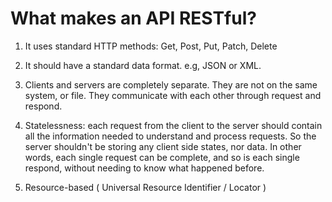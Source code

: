 # What makes an API RESTful?

1. It uses standard HTTP methods: Get, Post, Put, Patch, Delete

2. It should have a standard data format. e.g, JSON or XML.

3. Clients and servers are completely separate. They are not on the same system, or file. They communicate with each other through request and respond.

4. Statelessness: each request from the client to the server should contain all the information needed to understand and process requests. So the server shouldn't be storing any client side states, nor data.
     In other words, each single request can be complete, and so is each single respond, without needing to know what happened before.

5. Resource-based ( Universal Resource Identifier / Locator )
